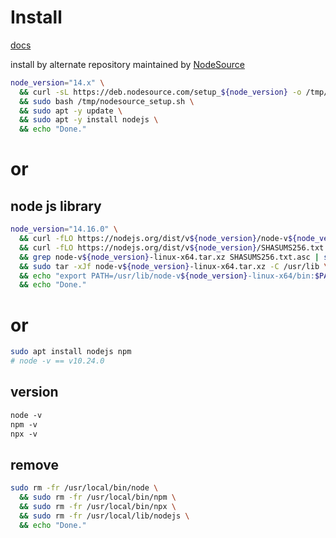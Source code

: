 # Install 

[docs](https://github.com/nodesource/distributions)

install by alternate repository maintained by [NodeSource](https://nodesource.com/)
```sh
node_version="14.x" \
  && curl -sL https://deb.nodesource.com/setup_${node_version} -o /tmp/nodesource_setup.sh \
  && sudo bash /tmp/nodesource_setup.sh \
  && sudo apt -y update \
  && sudo apt -y install nodejs \
  && echo "Done."
```


# or

## node js library
```sh
node_version="14.16.0" \
  && curl -fLO https://nodejs.org/dist/v${node_version}/node-v${node_version}-linux-x64.tar.xz \
  && curl -fLO https://nodejs.org/dist/v${node_version}/SHASUMS256.txt.asc \
  && grep node-v${node_version}-linux-x64.tar.xz SHASUMS256.txt.asc | sha256sum -c - \
  && sudo tar -xJf node-v${node_version}-linux-x64.tar.xz -C /usr/lib \
  && echo "export PATH=/usr/lib/node-v${node_version}-linux-x64/bin:$PATH" >> ~/.profile \
  && echo "Done."
```


# or
```sh
sudo apt install nodejs npm
# node -v == v10.24.0
```


## version
```txt
node -v
npm -v
npx -v
```


## remove
```sh
sudo rm -fr /usr/local/bin/node \
  && sudo rm -fr /usr/local/bin/npm \
  && sudo rm -fr /usr/local/bin/npx \
  && sudo rm -fr /usr/local/lib/nodejs \
  && echo "Done."
```
